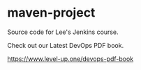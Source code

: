 # maven-project
Source code for  Lee's Jenkins course.

Check out our Latest DevOps PDF book.

https://www.level-up.one/devops-pdf-book
